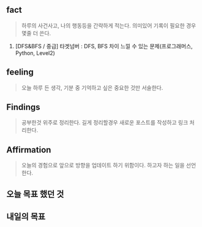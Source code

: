 ## fact
> 하루의 사건사고, 나의 행동등을  간략하게 적는다.
> 의미있어 기록이 필요한 경우 몇줄 더 쓴다. 
1. [DFS&BFS / 중급] 타겟넘버 : DFS, BFS 차이 느낄 수 있는 문제(프로그래머스, Python, Level2)


## feeling
> 오늘 하루 든 생각, 기분 중 기억하고 싶은 중요한 것만 서술한다.

## Findings 
> 공부한것 위주로 정리한다.
> 길게 정리할경우 새로운 포스트를 작성하고 링크 처리한다.

## Affirmation
> 오늘의 경험으로 앞으로 방향을 업데이트 하기 위함이다.
> 하고자 하는 일을 선언한다. 

## 오늘 목표 했던 것

## 내일의 목표 